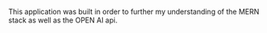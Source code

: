 This application was built in order to further my understanding of the MERN stack as well as the OPEN AI api.
